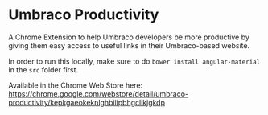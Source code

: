 Umbraco Productivity
============================

A Chrome Extension to help Umbraco developers be more productive by giving them easy access to useful links in their Umbraco-based website.

In order to run this locally, make sure to do `bower install angular-material` in the `src` folder first.

Available in the Chrome Web Store here: https://chrome.google.com/webstore/detail/umbraco-productivity/kepkgaeokeknlghbiiipbhgclikjgkdp
